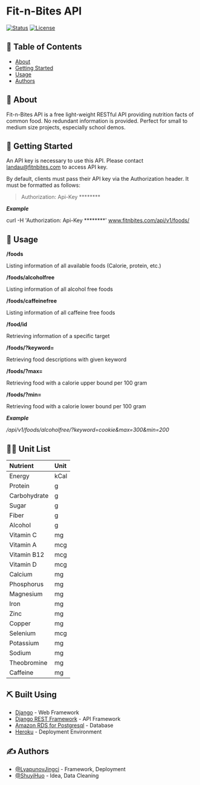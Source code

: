 
<h1 align="left">Fit-n-Bites API</h1>

<div align="left">

  [![Status](https://img.shields.io/badge/status-active-success.svg)]() 
  [![License](https://img.shields.io/badge/license-MIT-blue.svg)](/LICENSE)

</div>

## 📝 Table of Contents
- [About](#about)
- [Getting Started](#getting_started)
- [Usage](#usage)
- [Authors](#authors)


## 🧐 About <a name = "about"></a>
Fit-n-Bites API is a free light-weight RESTful API providing nutrition facts of common food. No redundant information is provided. Perfect for small to medium size projects, especially school demos. 

## 🏁 Getting Started <a name = "getting_started"></a>
An API key is necessary to use this API. Please contact landau@fitnbites.com to access API key.

By default, clients must pass their API key via the Authorization header. It must be formatted as follows:

> Authorization: Api-Key ********

***Example***

 curl -H 'Authorization: Api-Key ********' www.fitnbites.com/api/v1/foods/

## 🎈 Usage <a name="usage"></a>
**/foods**
 
 Listing information of all available foods (Calorie, protein, etc.)

**/foods/alcoholfree**

 Listing information of all alcohol free foods

**/foods/caffeinefree**

 Listing information of all caffeine free foods
 
**/food/id**

 Retrieving information of a specific target

**/foods/?keyword=**

 Retrieving food descriptions with given keyword
 
**/foods/?max=**

 Retrieving food with a calorie upper bound per 100 gram

**/foods/?min=**

 Retrieving food with a calorie lower bound per 100 gram
 
***Example***
 
 */api/v1/foods/alcoholfree/?keyword=cookie&max=300&min=200*
## 👨‍💻 Unit List ##

Nutrient | Unit
| :------------ | :-------------
Energy | kCal
Protein | g
Carbohydrate | g
Sugar | g
Fiber | g
Alcohol | g
Vitamin C | mg
Vitamin A | mcg
Vitamin B12 | mcg
Vitamin D | mcg
Calcium | mg
Phosphorus | mg
Magnesium | mg
Iron | mg
Zinc | mg
Copper | mg
Selenium | mcg
Potassium | mg
Sodium | mg
Theobromine | mg
Caffeine | mg

## ⛏️ Built Using <a name = "built_using"></a>
- [Django](https://www.djangoproject.com/) - Web Framework
- [Django REST Framework](https://www.django-rest-framework.org/) - API Framework
- [Amazon RDS for Postgresql](https://aws.amazon.com/rds/) - Database
- [Heroku](www.heroku.com) - Deployment Environment

## ✍️ Authors <a name = "authors"></a>
- [@LyapunovJingci](https://github.com/LyapunovJingci) - Framework, Deployment
- [@ShuyiHuo](https://github.com/ShuyiHuo) - Idea, Data Cleaning



